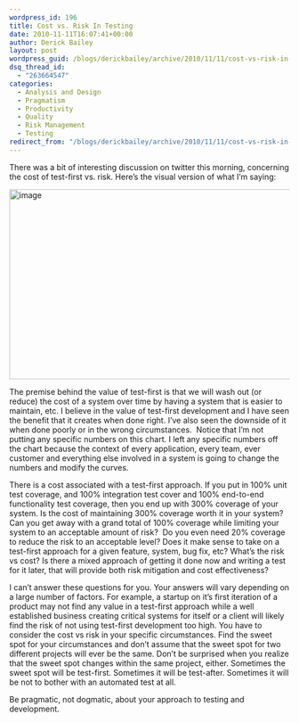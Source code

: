 ```yaml
---
wordpress_id: 196
title: Cost vs. Risk In Testing
date: 2010-11-11T16:07:41+00:00
author: Derick Bailey
layout: post
wordpress_guid: /blogs/derickbailey/archive/2010/11/11/cost-vs-risk-in-testing.aspx
dsq_thread_id:
  - "263664547"
categories:
  - Analysis and Design
  - Pragmatism
  - Productivity
  - Quality
  - Risk Management
  - Testing
redirect_from: "/blogs/derickbailey/archive/2010/11/11/cost-vs-risk-in-testing.aspx/"
---
```

There was a bit of interesting discussion on twitter this morning, concerning the cost of test-first vs. risk. Here’s the visual version of what I’m saying:

[<img style="border-bottom: 0px;border-left: 0px;padding-left: 0px;padding-right: 0px;border-top: 0px;border-right: 0px;padding-top: 0px" border="0" alt="image" src="http://lostechies.com/content/derickbailey/uploads/2011/03/image_thumb_780D2BFD.png" width="640" height="341" />](http://lostechies.com/content/derickbailey/uploads/2011/03/image_72328864.png)

The premise behind the value of test-first is that we will wash out (or reduce) the cost of a system over time by having a system that is easier to maintain, etc. I believe in the value of test-first development and I have seen the benefit that it creates when done right. I’ve also seen the downside of it when done poorly or in the wrong circumstances.&#160; Notice that I’m not putting any specific numbers on this chart. I left any specific numbers off the chart because the context of every application, every team, ever customer and everything else involved in a system is going to change the numbers and modify the curves. 

There is a cost associated with a test-first approach. If you put in 100% unit test coverage, and 100% integration test cover and 100% end-to-end functionality test coverage, then you end up with 300% coverage of your system. Is the cost of maintaining 300% coverage worth it in your system? Can you get away with a grand total of 100% coverage while limiting your system to an acceptable amount of risk?&#160; Do you even need 20% coverage to reduce the risk to an acceptable level? Does it make sense to take on a test-first approach for a given feature, system, bug fix, etc? What’s the risk vs cost? Is there a mixed approach of getting it done now and writing a test for it later, that will provide both risk mitigation and cost effectiveness? 

I can’t answer these questions for you. Your answers will vary depending on a large number of factors. For example, a startup on it’s first iteration of a product may not find any value in a test-first approach while a well established business creating critical systems for itself or a client will likely find the risk of not using test-first development too high. You have to consider the cost vs risk in your specific circumstances. Find the sweet spot for your circumstances and don’t assume that the sweet spot for two different projects will ever be the same. Don’t be surprised when you realize that the sweet spot changes within the same project, either. Sometimes the sweet spot will be test-first. Sometimes it will be test-after. Sometimes it will be not to bother with an automated test at all. 

Be pragmatic, not dogmatic, about your approach to testing and development.